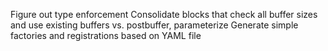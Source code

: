 Figure out type enforcement
Consolidate blocks that check all buffer sizes and use existing buffers vs. postbuffer, parameterize
Generate simple factories and registrations based on YAML file
